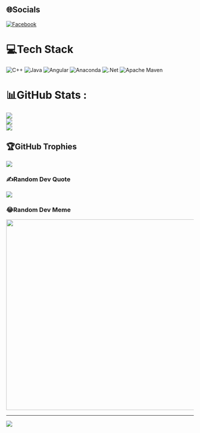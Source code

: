 
## 🌐Socials
[![Facebook](https://img.shields.io/badge/Facebook-%231877F2.svg?logo=Facebook&logoColor=white)](https://facebook.com/https://www.facebook.com/aoai.205226/) 

# 💻Tech Stack
![C++](https://img.shields.io/badge/c++-%2300599C.svg?style=plastic&logo=c%2B%2B&logoColor=white) ![Java](https://img.shields.io/badge/java-%23ED8B00.svg?style=plastic&logo=java&logoColor=white) ![Angular](https://img.shields.io/badge/angular-%23DD0031.svg?style=plastic&logo=angular&logoColor=white) ![Anaconda](https://img.shields.io/badge/Anaconda-%2344A833.svg?style=plastic&logo=anaconda&logoColor=white) ![.Net](https://img.shields.io/badge/.NET-5C2D91?style=plastic&logo=.net&logoColor=white) ![Apache Maven](https://img.shields.io/badge/Apache%20Maven-C71A36?style=plastic&logo=Apache%20Maven&logoColor=white)
# 📊GitHub Stats :
![](https://github-readme-stats.vercel.app/api?username=Daichou2311&theme=radical&hide_border=false&include_all_commits=false&count_private=false)<br/>
![](https://github-readme-streak-stats.herokuapp.com/?user=Daichou2311&theme=radical&hide_border=false)<br/>
![](https://github-readme-stats.vercel.app/api/top-langs/?username=Daichou2311&theme=radical&hide_border=false&include_all_commits=false&count_private=false&layout=compact)

## 🏆GitHub Trophies
![](https://github-trophies.vercel.app/?username=Daichou2311&theme=radical&no-frame=false&no-bg=false&margin-w=4)

### ✍️Random Dev Quote
![](https://quotes-github-readme.vercel.app/api?type=horizontal&theme=dark)

### 😂Random Dev Meme
<img src="https://random-memer.herokuapp.com/" width="512px"/>

---
[![](https://visitcount.itsvg.in/api?id=Daichou2311&icon=0&color=0)](https://visitcount.itsvg.in)
